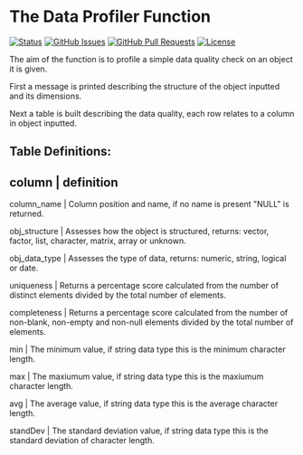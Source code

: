 # The Data Profiler Function 

[![Status](https://img.shields.io/badge/status-active-success.svg)]() [![GitHub Issues](https://img.shields.io/github/issues/wjsutton/data_profiler.svg)](https://github.com/wjsutton/data_profiler/issues) [![GitHub Pull Requests](https://img.shields.io/github/issues-pr/wjsutton/data_profiler.svg)](https://github.com/wjsutton/data_profiler/pulls) [![License](https://img.shields.io/badge/license-MIT-blue.svg)](/LICENSE)

The aim of the function is to profile a simple data quality check on an object it is given. 

First a message is printed describing the structure of the object inputted and its dimensions.

Next a table is built describing the data quality, each row relates to a column in object inputted.

##   Table Definitions:

column        | definition
--------------------------------
column_name   | Column position and name, if no name is present "NULL" is returned.

obj_structure | Assesses how the object is structured, returns: vector, factor, list, character, matrix, array or unknown.

obj_data_type | Assesses the type of data, returns: numeric, string, logical or date.

uniqueness    | Returns a percentage score calculated from the number of distinct elements divided by the total number of elements.

completeness  | Returns a percentage score calculated from the number of non-blank, non-empty and non-null elements divided by the total number of elements.

min           | The minimum value, if string data type this is the minimum character length.

max           | The maxiumum value, if string data type this is the maxiumum character length.

avg           | The average value, if string data type this is the average character length.

standDev      | The standard deviation value, if string data type this is the standard deviation of character length.

